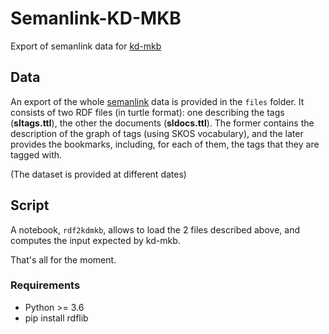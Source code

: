 # Semanlink-KD-MKB
Export of semanlink data for [kd-mkb](https://github.com/raphaelsty/kdmkb)

## Data
An export of the whole [semanlink](http://www.semanlink.net) data is provided in the ``files`` folder. It consists of two RDF files (in turtle format): one describing the tags (**sltags.ttl**), the other the documents (**sldocs.ttl**). The former contains the description of the graph of tags (using SKOS vocabulary), and the later provides the bookmarks, including, for each of them, the tags that they are tagged with.

(The dataset is provided at different dates)

## Script
A notebook, ``rdf2kdmkb``, allows to load the 2 files described above, and computes the input expected by kd-mkb.

That's all for the moment.

### Requirements

- Python >= 3.6
- pip install rdflib
